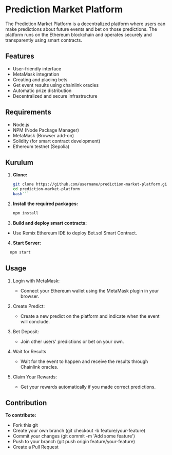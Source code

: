 # Prediction Market Platform

The Prediction Market Platform is a decentralized platform where users can make predictions about future events and bet on those predictions. The platform runs on the Ethereum blockchain and operates securely and transparently using smart contracts.

## Features

- User-friendly interface
- MetaMask integration
- Creating and placing bets
- Get event results using chainlink oracles
- Automatic prize distribution
- Decentralized and secure infrastructure

## Requirements

- Node.js
- NPM (Node Package Manager)
- MetaMask (Browser add-on)
- Solidity (for smart contract development)
- Ethereum testnet (Sepolia)

## Kurulum

1. **Clone:**
   ```bash
   git clone https://github.com/username/prediction-market-platform.git
   cd prediction-market-platform
   bash```
2. **Install the required packages:**
   ```bash
   npm install
3. **Build and deploy smart contracts:**
  - Use Remix Ethereum IDE to deploy Bet.sol Smart Contract.
4. **Start Server:**
  ```bash
    npm start
```
## Usage
1. Login with MetaMask:
   - Connect your Ethereum wallet using the MetaMask plugin in your browser.

2. Create Predict:
   - Create a new predict on the platform and indicate when the event will conclude.

3. Bet Deposit:
   - Join other users' predictions or bet on your own.

4. Wait for Results
   - Wait for the event to happen and receive the results through Chainlink oracles.

5. Claim Your Rewards:
   - Get your rewards automatically if you made correct predictions.
  
## Contribution
**To contribute:**
  - Fork this git
  - Create your own branch (git checkout -b feature/your-feature)
  - Commit your changes (git commit -m 'Add some feature')
  - Push to your branch (git push origin feature/your-feature)
  - Create a Pull Request

